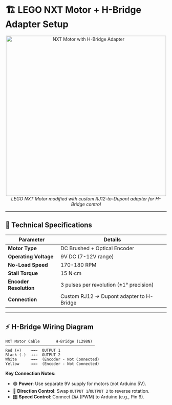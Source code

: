 # 🏗️ LEGO NXT Motor + H-Bridge Adapter Setup  

<div align="center">
  <img src="https://github.com/user-attachments/assets/e4982d0b-655d-41dc-9d93-b7c6aee5f688" width="500" alt="NXT Motor with H-Bridge Adapter">
  <br>  
  <em>LEGO NXT Motor modified with custom RJ12-to-Dupont adapter for H-Bridge control</em>
</div>

---

## 🔧 **Technical Specifications**  

| **Parameter**       | **Details**                              |
|---------------------|------------------------------------------|
| **Motor Type**      | DC Brushed + Optical Encoder             |
| **Operating Voltage** | 9V DC (7-12V range)                    |
| **No-Load Speed**   | 170-180 RPM                             |
| **Stall Torque**    | 15 N·cm                                 |
| **Encoder Resolution** | 3 pulses per revolution (±1° precision) |
| **Connection**      | Custom RJ12 → Dupont adapter to H-Bridge |

---

## ⚡ **H-Bridge Wiring Diagram**  
```plaintext
NXT Motor Cable       H-Bridge (L298N)  
───────────────────────────────────────  
Red (+)    →→→  OUTPUT 1  
Black (-)  →→→  OUTPUT 2  
White      →→→  (Encoder - Not Connected)  
Yellow     →→→  (Encoder - Not Connected)  
```

**Key Connection Notes:**  
- 🟢 **Power**: Use separate 9V supply for motors (not Arduino 5V).  
- 🔄 **Direction Control**: Swap `OUTPUT 1`/`OUTPUT 2` to reverse rotation.  
- 🎛️ **Speed Control**: Connect `ENA` (PWM) to Arduino (e.g., Pin 9).  
